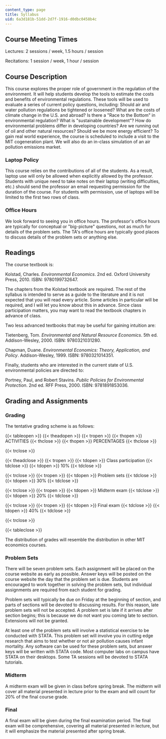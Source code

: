 ```yaml
---
content_type: page
title: Syllabus
uid: 6a3d181b-51dd-2d7f-1916-d0dbc0458b4c
---
```


Course Meeting Times
--------------------

Lectures: 2 sessions / week, 1.5 hours / session

Recitations: 1 session / week, 1 hour / session

Course Description
------------------

This course explores the proper role of government in the regulation of the environment. It will help students develop the tools to estimate the costs and benefits of environmental regulations. These tools will be used to evaluate a series of current policy questions, including: Should air and water pollution regulations be tightened or loosened? What are the costs of climate change in the U.S. and abroad? Is there a "Race to the Bottom" in environmental regulation? What is "sustainable development"? How do environmental problems differ in developing countries? Are we running out of oil and other natural resources? Should we be more energy efficient? To gain real world experience, the course is scheduled to include a visit to the MIT cogeneration plant. We will also do an in-class simulation of an air pollution emissions market.

### Laptop Policy

This course relies on the contributions of all of the students. As a result, laptop use will only be allowed when explicitly allowed by the professor. Students with unique need to take notes on their laptop (writing difficulties, etc.) should send the professor an email requesting permission for the duration of the course. For students with permission, use of laptops will be limited to the first two rows of class.

### Office Hours

We look forward to seeing you in office hours. The professor's office hours are typically for conceptual or "big-picture" questions, not as much for details of the problem sets. The TA's office hours are typically good places to discuss details of the problem sets or anything else.

Readings
--------

The course textbook is:

Kolstad, Charles. _Environmental Economics_. 2nd ed. Oxford University Press, 2010. ISBN: 9780199732647.

The chapters from the Kolstad textbook are required. The rest of the syllabus is intended to serve as a guide to the literature and it is not expected that you will read every article. Some articles in particular will be required, and I will let you know about this in advance. Since class participation matters, you may want to read the textbook chapters in advance of class.

Two less advanced textbooks that may be useful for gaining intuition are:

Tietenberg, Tom. _Environmental and Natural Resource Economics_. 5th ed. Addison-Wesley, 2000. ISBN: 9780321031280.

Chapman, Duane. _Environmental Economics: Theory, Application, and Policy_. Addison-Wesley, 1999. ISBN: 9780321014351.

Finally, students who are interested in the current state of U.S. environmental policies are directed to:

Portney, Paul, and Robert Stavins. _Public Policies for Environmental Protection_. 2nd ed. RFF Press, 2000. ISBN: 9781891853036.

Grading and Assignments
-----------------------

### Grading

The tentative grading scheme is as follows:

{{< tableopen >}}
{{< theadopen >}}
{{< tropen >}}
{{< thopen >}}
ACTIVITIES
{{< thclose >}}
{{< thopen >}}
PERCENTAGES
{{< thclose >}}

{{< trclose >}}

{{< theadclose >}}
{{< tropen >}}
{{< tdopen >}}
Class participation
{{< tdclose >}}
{{< tdopen >}}
10%
{{< tdclose >}}

{{< trclose >}}
{{< tropen >}}
{{< tdopen >}}
Problem sets
{{< tdclose >}}
{{< tdopen >}}
30%
{{< tdclose >}}

{{< trclose >}}
{{< tropen >}}
{{< tdopen >}}
Midterm exam
{{< tdclose >}}
{{< tdopen >}}
20%
{{< tdclose >}}

{{< trclose >}}
{{< tropen >}}
{{< tdopen >}}
Final exam
{{< tdclose >}}
{{< tdopen >}}
40%
{{< tdclose >}}

{{< trclose >}}

{{< tableclose >}}

The distribution of grades will resemble the distribution in other MIT economics courses.

### Problem Sets

There will be seven problem sets. Each assignment will be placed on the course website as early as possible. Answer keys will be posted on the course website the day that the problem set is due. Students are encouraged to work together in solving the problem sets, but individual assignments are required from each student for grading.

Problem sets will typically be due on Friday at the beginning of section, and parts of sections will be devoted to discussing results. For this reason, late problem sets will not be accepted. A problem set is late if it arrives after section begins; this is because we do not want you coming late to section. Extensions will not be granted.

At least one of the problem sets will involve a statistical exercise to be conducted with STATA. This problem set will involve you in cutting edge research that aims to test whether or not air pollution causes infant mortality. Any software can be used for these problem sets, but answer keys will be written with STATA code. Most computer labs on campus have STATA on their desktops. Some TA sessions will be devoted to STATA tutorials.

### Midterm

A midterm exam will be given in class before spring break. The midterm will cover all material presented in lecture prior to the exam and will count for 20% of the final course grade.

### Final

A final exam will be given during the final examination period. The final exam will be comprehensive, covering all material presented in lecture, but it will emphasize the material presented after spring break.